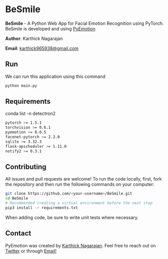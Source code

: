 # BeSmile

**BeSmile** - A Python Web App for Facial Emotion Recognition using PyTorch. BeSmile is developed and using [PyEmotion](https://github.com/karthick965938/PyEmotion)


**Author**: Karthick Nagarajan

**Email**: karthick965938@gmail.com

## Run
We can run this application using this command

```sh
python main.py
```

## Requirements
conda list -n detectron2
```sh
pytorch >= 1.5.1
torchvision >= 0.6.1
pyemotion >= 0.0.5
facenet-pytorch >= 2.3.0
sqlite >= 3.32.3
flask-apscheduler >= 1.11.0
notify2 >= 0.3.1
```



## Contributing
All issues and pull requests are welcome! To run the code locally, first, fork the repository and then run the following commands on your computer:

```sh
git clone https://github.com/<your-username>/BeSmile.git
cd BeSmile
# Recommended creating a virtual environment before the next step
pip3 install -r requirements.txt
```
When adding code, be sure to write unit tests where necessary.

## Contact
PyEmotion was created by [Karthick Nagarajan](https://stackoverflow.com/users/6295641/karthick-nagarajan?tab=profile). Feel free to reach out on [Twitter](https://twitter.com/Karthick965938) or through [Email!](karthick965938@gmail.com)
